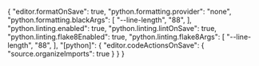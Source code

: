 {
    "editor.formatOnSave": true,
    "python.formatting.provider": "none",
    "python.formatting.blackArgs": [
        "--line-length",
        "88",
    ],
    "python.linting.enabled": true,
    "python.linting.lintOnSave": true,
    "python.linting.flake8Enabled": true,
    "python.linting.flake8Args": [
        "--line-length",
        "88",
    ],
    "[python]": {
        "editor.codeActionsOnSave": {
            "source.organizeImports": true
        }
    }
}